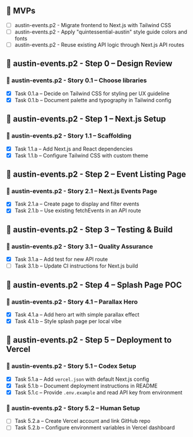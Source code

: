 ## 🎯 MVPs
- [ ] austin-events.p2 - Migrate frontend to Next.js with Tailwind CSS
- [ ] austin-events.p2 - Apply "quintessential-austin" style guide colors and fonts
- [ ] austin-events.p2 - Reuse existing API logic through Next.js API routes

## 🧱 austin-events.p2 - Step 0 – Design Review
### 📘 austin-events.p2 - Story 0.1 – Choose libraries
- [x] Task 0.1.a – Decide on Tailwind CSS for styling per UX guideline
- [x] Task 0.1.b – Document palette and typography in Tailwind config

## 🧱 austin-events.p2 - Step 1 – Next.js Setup
### 📘 austin-events.p2 - Story 1.1 – Scaffolding
- [x] Task 1.1.a – Add Next.js and React dependencies
- [x] Task 1.1.b – Configure Tailwind CSS with custom theme

## 🧱 austin-events.p2 - Step 2 – Event Listing Page
### 📘 austin-events.p2 - Story 2.1 – Next.js Events Page
- [x] Task 2.1.a – Create page to display and filter events
- [x] Task 2.1.b – Use existing fetchEvents in an API route

## 🧱 austin-events.p2 - Step 3 – Testing & Build
### 📘 austin-events.p2 - Story 3.1 – Quality Assurance
- [x] Task 3.1.a – Add test for new API route
- [ ] Task 3.1.b – Update CI instructions for Next.js build

## 🧱 austin-events.p2 - Step 4 – Splash Page POC
### 📘 austin-events.p2 - Story 4.1 – Parallax Hero
- [x] Task 4.1.a – Add hero art with simple parallax effect
- [x] Task 4.1.b – Style splash page per local vibe

## 🧱 austin-events.p2 - Step 5 – Deployment to Vercel
### 📘 austin-events.p2 - Story 5.1 – Codex Setup
- [x] Task 5.1.a – Add `vercel.json` with default Next.js config
- [x] Task 5.1.b – Document deployment instructions in README
- [x] Task 5.1.c – Provide `.env.example` and read API key from environment

### 📘 austin-events.p2 - Story 5.2 – Human Setup
- [ ] Task 5.2.a – Create Vercel account and link GitHub repo
- [ ] Task 5.2.b – Configure environment variables in Vercel dashboard
